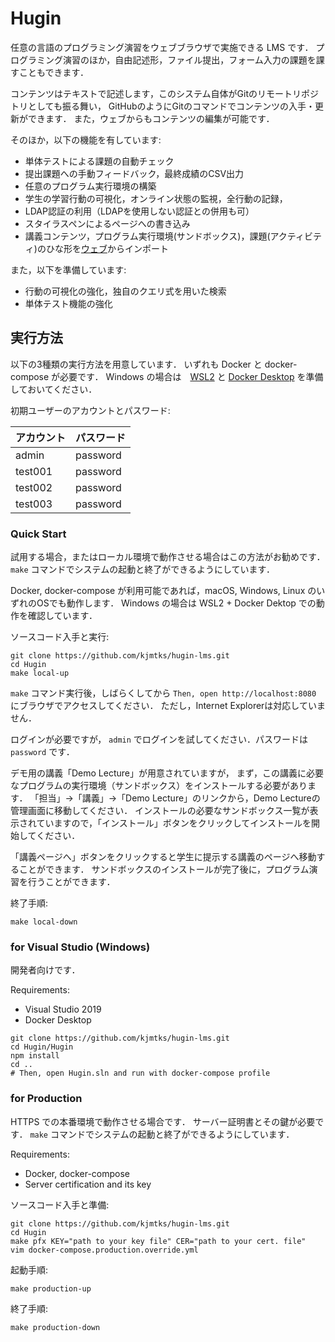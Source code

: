 # Hugin

任意の言語のプログラミング演習をウェブブラウザで実施できる LMS です．
プログラミング演習のほか，自由記述形，ファイル提出，フォーム入力の課題を課すこともできます．

コンテンツはテキストで記述します，このシステム自体がGitのリモートリポジトリとしても振る舞い，
GitHubのようにGitのコマンドでコンテンツの入手・更新ができます．
また，ウェブからもコンテンツの編集が可能です．

そのほか，以下の機能を有しています:

* 単体テストによる課題の自動チェック
* 提出課題への手動フィードバック，最終成績のCSV出力
* 任意のプログラム実行環境の構築
* 学生の学習行動の可視化，オンライン状態の監視，全行動の記録，
* LDAP認証の利用（LDAPを使用しない認証との併用も可）
* スタイラスペンによるページへの書き込み
* 講義コンテンツ，プログラム実行環境(サンドボックス)，課題(アクティビティ)のひな形を[ウェブ](https://github.com/kjmtks/hugin-hub/blob/main/hub.yaml)からインポート

また，以下を準備しています:

* 行動の可視化の強化，独自のクエリ式を用いた検索
* 単体テスト機能の強化


## 実行方法

以下の3種類の実行方法を用意しています．
いずれも Docker と docker-compose が必要です．
Windows の場合は　[WSL2](https://docs.microsoft.com/ja-jp/windows/wsl/install-win10) と [Docker Desktop](https://docs.microsoft.com/ja-jp/windows/wsl/tutorials/wsl-containers#install-docker-desktop) を準備しておいてください．


初期ユーザーのアカウントとパスワード:

アカウント | パスワード
----------|-----------
admin     | password
test001   | password
test002   | password
test003   | password


### Quick Start

試用する場合，またはローカル環境で動作させる場合はこの方法がお勧めです．
`make` コマンドでシステムの起動と終了ができるようにしています．

Docker, docker-compose が利用可能であれば，macOS, Windows, Linux のいずれのOSでも動作します．
Windows の場合は WSL2 + Docker Dektop での動作を確認しています．

ソースコード入手と実行:
```
git clone https://github.com/kjmtks/hugin-lms.git
cd Hugin
make local-up
```

`make` コマンド実行後，しばらくしてから `Then, open http://localhost:8080` にブラウザでアクセスしてください．
ただし，Internet Explorerは対応していません．

ログインが必要ですが， `admin` でログインを試してください．パスワードは `password` です．

デモ用の講義「Demo Lecture」が用意されていますが，
まず，この講義に必要なプログラムの実行環境（サンドボックス）をインストールする必要があります．
「担当」→「講義」→「Demo Lecture」のリンクから，Demo Lectureの管理画面に移動してください．
インストールの必要なサンドボックス一覧が表示されていますので，「インストール」ボタンをクリックしてインストールを開始してください．

「講義ページへ」ボタンをクリックすると学生に提示する講義のページへ移動することができます．
サンドボックスのインストールが完了後に，プログラム演習を行うことができます．


終了手順:
```
make local-down
```

### for Visual Studio (Windows)

開発者向けです．

Requirements:
* Visual Studio 2019
* Docker Desktop

```
git clone https://github.com/kjmtks/hugin-lms.git
cd Hugin/Hugin
npm install
cd ..
# Then, open Hugin.sln and run with docker-compose profile
```

### for Production

HTTPS での本番環境で動作させる場合です．
サーバー証明書とその鍵が必要です．
`make` コマンドでシステムの起動と終了ができるようにしています．

Requirements:
* Docker, docker-compose
* Server certification and its key

ソースコード入手と準備:
```
git clone https://github.com/kjmtks/hugin-lms.git
cd Hugin
make pfx KEY="path to your key file" CER="path to your cert. file"
vim docker-compose.production.override.yml
```

起動手順:
```
make production-up
```

終了手順:
```
make production-down
```
